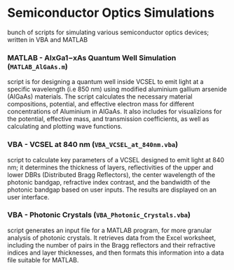 # Semiconductor Optics Simulations
bunch of scripts for simulating various semiconductor optics devices; written in VBA and MATLAB

### MATLAB - AlxGa1−xAs Quantum Well Simulation (`MATLAB_AlGaAs.m`)
script is for designing a quantum well inside VCSEL to emit light at a specific wavelength (i.e 850 nm) using modified aluminium gallium arsenide (AlGaAs) materials. The script calculates the necessary material compositions, potential, and effective electron mass for different concentrations of Aluminium in AlGaAs. It also includes for visualizions for the potential, effective mass, and transmission coefficients, as well as calculating and plotting wave functions.

### VBA - VCSEL at 840 nm (`VBA_VCSEL_at_840nm.vba`)
script to calculate key parameters of a VCSEL designed to emit light at 840 nm; it determines the thickness of layers, reflectivities of the upper and lower DBRs (Distributed Bragg Reflectors), the center wavelength of the photonic bandgap, refractive index contrast, and the bandwidth of the photonic bandgap based on user inputs. The results are displayed on an user interface.

### VBA - Photonic Crystals (`VBA_Photonic_Crystals.vba`)
script generates an input file for a MATLAB program, for more granular analysis of photonic crystals. It retrieves data from the Excel worksheet, including the number of pairs in the Bragg reflectors and their refractive indices and layer thicknesses, and then formats this information into a data file suitable for MATLAB.
